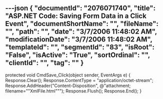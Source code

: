 ---json
{
  "documentId": "2076071740",
  "title": "ASP.NET Code: Saving Form Data in a Click Event",
  "documentShortName": "",
  "fileName": "",
  "path": "",
  "date": "3/7/2006 11:48:02 AM",
  "modificationDate": "3/7/2006 11:48:02 AM",
  "templateId": "",
  "segmentId": "83",
  "isRoot": "False",
  "isActive": "True",
  "sortOrdinal": "",
  "clientId": "",
  "tag": ""
}
---

protected void CmdSave_Click(object sender, EventArgs e)
    {
        Response.Clear();
        Response.ContentType = &quot;application/octet-stream&quot;;
        Response.AddHeader(&quot;Content-Disposition&quot;,
            @&quot;attachment; filename=&quot;&quot;XmlFile.html&quot;&quot;&quot;);
        Response.Flush();
        Response.End();
    }
